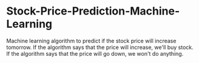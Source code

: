 # Stock-Price-Prediction-Machine-Learning
Machine learning algorithm to predict if the stock price will increase tomorrow. If the algorithm says that the price will increase, we'll buy stock. If the algorithm says that the price will go down, we won't do anything.
